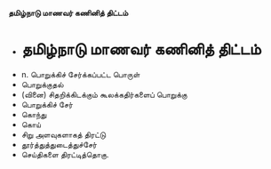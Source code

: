 **தமிழ்நாடு மாணவர் கணினித் திட்டம்**
- # தமிழ்நாடு மாணவர் கணினித் திட்டம்
- n. பொறுக்கிச் சேர்க்கப்பட்ட பொருள்
- பொறுக்குதல்
- (வினை) சிதறிக்கிடக்கும் கூலக்கதிர்களைப் பொறுக்கு
- பொறுக்கிச் சேர்
- கொந்து
- கொய்
- சிறு அளவுகளாகத் திரட்டு
- தூர்த்துத்துடைத்துச்சேர்
-  செய்திகளை திரட்டித்தொகு.

